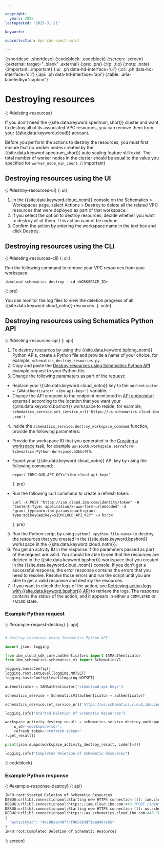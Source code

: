 ```yaml
---

copyright:
  years: 2025
lastupdated: "2025-01-21"

keywords: 

subcollection: hpc-ibm-spectrumlsf

---
```


{:shortdesc: .shortdesc}
{:codeblock: .codeblock}
{:screen: .screen}
{:external: target="_blank" .external}
{:pre: .pre}
{:tip: .tip}
{:note: .note}
{:important: .important}
{:ui: .ph data-hd-interface='ui'}
{:cli: .ph data-hd-interface='cli'}
{:api: .ph data-hd-interface='api'}
{:table: .aria-labeledby="caption"}

# Destroying resources
{: #deleting-resources}

If you don't need the {{site.data.keyword.spectrum_short}} cluster and want to destroy all of its associated VPC resources, you can remove them from your {{site.data.keyword.cloud}} account.

Before you perform the actions to destroy the resources, you must first ensure that no worker nodes created by the {{site.data.keyword.spectrum_short}} auto scaling feature still exist. The total number of worker nodes in the cluster should be equal to the value you specified for `worker_node_min_count`.
{: important}

## Destroying resources using the UI
{: #destroy-resources-ui}
{: ui}

1. In the {{site.data.keyword.cloud_notm}} console on the Schematics > Workspaces page, select Actions > Destroy to delete all the related VPC resources that were deployed as part of that workspace.
2. If you select the option to destroy resources, decide whether you want to destroy all of them. This action cannot be undone. 
3. Confirm the action by entering the workspace name in the text box and click Destroy.

## Destroying resources using the CLI
{: #deleting-resources-cli}
{: cli}

Run the following command to remove your VPC resources from your workspace:

```
ibmcloud schematics destroy --id <WORKSPACE_ID>
```
{: pre}

You can monitor the log files to view the deletion progress of all {{site.data.keyword.cloud_notm}} resources.
{: note}

## Destroying resources using Schematics Python API
{: #deleting-resources-api}
{: api}

1. To destroy resources by using the {{site.data.keyword.bplong_notm}} Python APIs, create a Python file and provide a name of your choice, for example, `schematics_destroy_resources.py`.
2. Copy and paste the [Destroy resources using Schematics Python API](/docs-draft/hpc-ibm-spectrumlsf?topic=hpc-ibm-spectrumlsf-deleting-resources&interface=api#example-request-destroy) example request to your Python file.
3. Change the following parameters as part of the request:
  * Replace your {{site.data.keyword.cloud_notm}} key to the `authenticator = IAMAuthenticator('<ibm-api-key>')` variable.
  * Change the API endpoint to the endpoint mentioned in [API endpoints](https://cloud.ibm.com/apidocs/schematics?code=python#api-endpoints){: external} according to the location that you want your {{site.data.keyword.bpshort}} workspace to reside, for example, `schematics_service.set_service_url('https://us.schematics.cloud.ibm.com')`.
4. Inside the `schematics_service.destroy_workspace_command` function, provide the following parameters:
  * Provide the workspace ID that you generated in the [Creating a workspace](/docs/ibm-spectrum-lsf?topic=ibm-spectrum-lsf-creating-workspace) task, for example `us-south.workspace.Terraform-Schematics-Python-Workspace.b3bbc9f5`.
  * Export your {{site.data.keyword.cloud_notm}} API key by using the following command:
  
    ```
    export IBMCLOUD_API_KEY="<ibm-cloud-api-key>" 
    ```
    {: pre}
  
  * Run the following curl command to create a refresh token:

    ```
    curl -X POST "https://iam.cloud.ibm.com/identity/token" -H "Content-Type: application/x-www-form-urlencoded" -d "grant_type=urn:ibm:params:oauth:grant-type:apikey&apikey=$IBMCLOUD_API_KEY" -u bx:bx
    ```
    {: pre}

5. Run the Python script by using `python3 <python-file-name>` to destroy the resources that you created in the {{site.data.keyword.bpshort}} workspace in the {{site.data.keyword.cloud_notm}}.
6. You get an activity ID in the response if the parameters passed as part of the request are valid. You should be able to see that the resources are deleted in the {{site.data.keyword.bpshort}} workspace that you created in the {{site.data.keyword.cloud_notm}} console. If you don’t get a successful response, the error response contains the errors that you need to resolve. Resolve those errors and run the script until you are able to get a valid response and destroy the resources.
7. If you want to check the logs of the action, see [Retrieving action logs with {{site.data.keyword.bpshort}} API](/docs-draft/hpc-ibm-spectrumlsf?topic=hpc-ibm-spectrumlsf-retrieve-action-logs) to retrieve the logs. The response contains the status of the action, and it appears in either a `COMPLETED` or `FAILED` state.

### Example Python request
{: #example-request-destroy}
{: api}

```python

# Destroy resources using Schematics Python API

import json, logging

from ibm_cloud_sdk_core.authenticators import IAMAuthenticator
from ibm_schematics.schematics_v1 import SchematicsV1

logging.basicConfig()
logging.root.setLevel(logging.NOTSET)
logging.basicConfig(level=logging.NOTSET)

authenticator = IAMAuthenticator('<ibmcloud-api-key>')

schematics_service = SchematicsV1(authenticator = authenticator)

schematics_service.set_service_url('https://us.schematics.cloud.ibm.com')

logging.info("Started Deletion of Schematic Resources")

workspace_activity_destroy_result = schematics_service.destroy_workspace_command(
    w_id='<workspace-id>',
    refresh_token='<refresh-token>'
).get_result()

print(json.dumps(workspace_activity_destroy_result, indent=2))

logging.info("Completed Deletion of Schematic Resources")
```
{: codeblock}

### Example Python response
{: #example-response-destroy}
{: api}

```python
INFO:root:Started Deletion of Schematic Resources
DEBUG:urllib3.connectionpool:Starting new HTTPS connection (1): iam.cloud.ibm.com:443
DEBUG:urllib3.connectionpool:https://iam.cloud.ibm.com:443 "POST /identity/token HTTP/1.1" 200 985
DEBUG:urllib3.connectionpool:Starting new HTTPS connection (1): us.schematics.cloud.ibm.com:443
DEBUG:urllib3.connectionpool:https://us.schematics.cloud.ibm.com:443 "PUT /v1/workspaces/us-south.workspace.Schematic-Sunil-Test-Workspace.5a4cbf11/destroy HTTP/1.1" 202 49
{
  "activityid": "4bc90aac48f7cf9850bddf1ba9407eb5"
}
INFO:root:Completed Deletion of Schematic Resources
```
{: screen}
